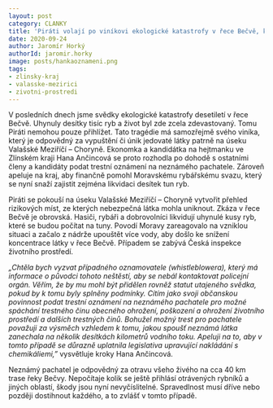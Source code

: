 ```yaml
---
layout: post
category: CLANKY
title: 'Piráti volají po viníkovi ekologické katastrofy v řece Bečvě, kandidátka na hejtmanku Hana Ančincová podává trestní oznámení'
date: 2020-09-24
author: Jaromír Horký
authorId: jaromir.horky
image: posts/hankaoznameni.png
tags: 
- zlinsky-kraj
- valasske-mezirici
- zivotni-prostredi
---
```


V posledních dnech jsme svědky ekologické katastrofy desetiletí v řece Bečvě. Uhynuly desítky tisíc ryb a život byl zde zcela zdevastovaný. Tomu Piráti nemohou pouze přihlížet. Tato tragédie má samozřejmě svého viníka, který je odpovědný za vypuštění či únik jedovaté látky patrně na úseku Valašské Meziříčí – Choryně. Ekonomka  a kandidátka na hejtmanku ve Zlínském kraji Hana Ančincová se proto rozhodla po dohodě s ostatními členy a kandidáty podat trestní oznámení na neznámého pachatele. Zároveň apeluje na kraj, aby finančně pomohl Moravskému rybářskému svazu, který se nyní snaží zajistit zejména likvidaci desítek tun ryb.


Piráti se pokouší na úseku Valašské Meziříčí – Choryně vytvořit přehled rizikových míst, ze kterých nebezpečná látka mohla uniknout. Zkáza v řece Bečvě je obrovská. Hasiči, rybáři a dobrovolníci likvidují uhynulé kusy ryb, které se budou počítat na tuny. Povodí Moravy zareagovalo na vzniklou situaci a začalo z nádrže upouštět více vody, aby došlo ke snížení koncentrace látky v řece Bečvě. Případem se zabývá Česká inspekce životního prostředí.


*„Chtěla bych vyzvat případného oznamovatele (whistleblowera), který má informace o původci tohoto neštěstí, aby se nebál kontaktovat policejní orgán. Věřím, že by mu mohl být přidělen rovněž statut utajeného svědka, pokud by k tomu byly splněny podmínky. Cítím jako svoji občanskou povinnost podat trestní oznámení na neznámého pachatele pro možné spáchání trestného činu obecného ohrožení, poškození a ohrožení životního prostředí a dalších trestných činů. Bohužel možný trest pro pachatele považuji za výsměch vzhledem k tomu, jakou spoušť neznámá látka zanechala na několik desítkách kilometrů vodního toku. Apeluji na to, aby v tomto případě se důrazně uplatnila legislativa upravující nakládání s chemikáliemi,”* vysvětluje kroky Hana Ančincová.


Neznámý pachatel je odpovědný za otravu všeho živého na cca 40 km trase řeky Bečvy. Nepočítaje kolik se ještě přihlásí otrávených rybníků a jiných oblastí, škody jsou nyní nevyčíslitelné. Spravedlnost musí dříve nebo později dostihnout každého, a to zvlášť v tomto případě.
